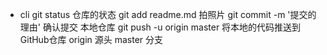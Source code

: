 - cli
    git status 仓库的状态
    git add readme.md   拍照片 
    git commit -m '提交的理由'  确认提交 本地仓库
    git push -u origin master 将本地的代码推送到GitHub仓库    origin 源头  master 分支
    